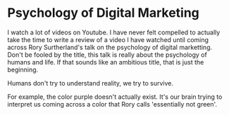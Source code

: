 # Psychology of Digital Marketing

I watch a lot of videos on Youtube. I have never felt compelled to actually take the time to write a review of a video I have watched until coming across Rory Surtherland's talk on the psychology of digital marketting. Don't be fooled by the title, this talk is really about the psychology of humans and life. If that sounds like an ambitious title, that is just the beginning.

Humans don't try to understand reality, we try to survive.

For example, the color purple doesn't actually exist. It's our brain trying to interpret us coming across a color that Rory calls 'essentially not green'.

